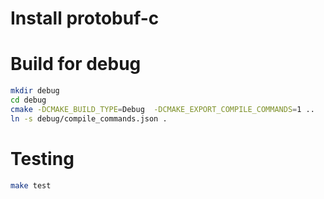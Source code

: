 



# Install protobuf-c



# Build for debug
    
```bash
mkdir debug
cd debug
cmake -DCMAKE_BUILD_TYPE=Debug  -DCMAKE_EXPORT_COMPILE_COMMANDS=1 ..
ln -s debug/compile_commands.json .
```

# Testing

```bash
make test
```